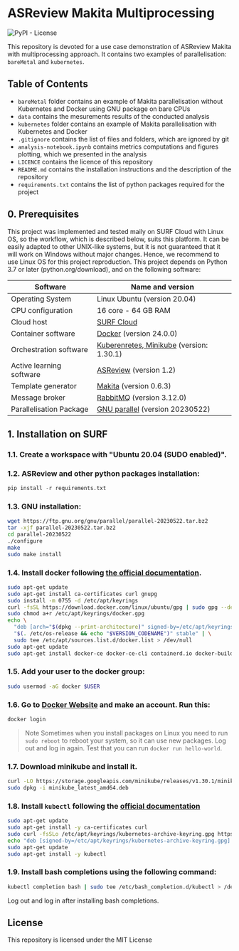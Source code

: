 # ASReview Makita Multiprocessing
![PyPI - License](https://img.shields.io/pypi/l/asreview-makita)

This repository is devoted for a use case demonstration of ASReview Makita with multiprocessing approach.
It contains two examples of parallelisation: `bareMetal` and `kubernetes`. 

## Table of Contents
* `bareMetal` folder contains an example of Makita parallelisation without  Kubernetes and Docker using GNU package on bare CPUs
* `data` contains the mesurements results of the conducted analysis
* `kubernetes` folder contains an example of Makita parallelisation with Kubernetes and Docker
* `.gitignore` contains the list of files and folders, which are ignored by git
* `analysis-notebook.ipynb` contains metrics computations and figures plotting, which we presented in the analysis 
* `LICENCE` contains the licence of this repository
* `README.md` contains the installation instructions and the description of the repository
* `requirements.txt` contains the list of python packages required for the project



## 0\. Prerequisites
This project was implemented and tested maily on SURF Cloud with Linux OS, so the workflow, which is described below, suits this platform.
It can be easily adapted to other UNIX-like systems, but it is not guaranteed that it will work on Windows without major changes.
Hence, we recommend to use Linux OS for this project reproduction.
This project depends on Python 3.7 or later (python.org/download), and on the following software:

| Software                    | Name and version           |
|-----------------------------|----------------------------|
| Operating System            | Linux Ubuntu (version 20.04) |
| CPU configuration           | 16 core - 64 GB RAM        |
| Cloud host                  | [SURF Cloud](https://www.surf.nl)             |
| Container software          | [Docker](https://kubernetes.io/%20minikube) (version 24.0.0)    |
| Orchestration software      | [Kuberenretes, Minikube](https://kubernetes.io/%20minikube) (version: 1.30.1) |
| Active learning software    | [ASReview](https://asreview.nl/download/) (version 1.2)     |
| Template generator          | [Makita](https://github.com/asreview/asreview-makita) (version 0.6.3)     |
| Message broker              | [RabbitMQ](https://www.rabbitmq.com) (version 3.12.0)  |
| Parallelisation Package     | [GNU parallel](https://www.gnu.org/software/parallel/) (version 20230522)    |

## 1\. Installation on SURF
### 1.1\. Create a workspace with "Ubuntu 20.04 (SUDO enabled)".

### 1.2\. ASReview and other python packages installation:
```python
pip install -r requirements.txt
```

### 1.3\.  GNU installation:
```bash
wget https://ftp.gnu.org/gnu/parallel/parallel-20230522.tar.bz2
tar -xjf parallel-20230522.tar.bz2
cd parallel-20230522
./configure
make
sudo make install
```

### 1.4\. Install docker following [the official documentation](https://docs.docker.com/engine/install/ubuntu/).

```bash
sudo apt-get update
sudo apt-get install ca-certificates curl gnupg
sudo install -m 0755 -d /etc/apt/keyrings
curl -fsSL https://download.docker.com/linux/ubuntu/gpg | sudo gpg --dearmor -o /etc/apt/keyrings/docker.gpg
sudo chmod a+r /etc/apt/keyrings/docker.gpg
echo \
  "deb [arch="$(dpkg --print-architecture)" signed-by=/etc/apt/keyrings/docker.gpg] https://download.docker.com/linux/ubuntu \
  "$(. /etc/os-release && echo "$VERSION_CODENAME")" stable" | \
  sudo tee /etc/apt/sources.list.d/docker.list > /dev/null
sudo apt-get update
sudo apt-get install docker-ce docker-ce-cli containerd.io docker-buildx-plugin docker-compose-plugin
```

### 1.5\. Add your user to the docker group:
```bash
sudo usermod -aG docker $USER
```

### 1.6\. Go to [Docker Website](https://www.docker.com) and make an account. Run this: 

``` bash
docker login
``` 
>Note
>Sometimes when you install packages on Linux you need to run `sudo reboot` to reboot your system,
>so it can use new packages.
Log out and log in again. Test that you can run `docker run hello-world`.

### 1.7\. Download minikube and install it.

```bash
curl -LO https://storage.googleapis.com/minikube/releases/v1.30.1/minikube_latest_amd64.deb
sudo dpkg -i minikube_latest_amd64.deb
```

### 1.8\. Install `kubectl` following the [official documentation](https://kubernetes.io/docs/tasks/tools/install-kubectl-linux/#install-using-native-package-management)

```bash
sudo apt-get update
sudo apt-get install -y ca-certificates curl
sudo curl -fsSLo /etc/apt/keyrings/kubernetes-archive-keyring.gpg https://dl.k8s.io/apt/doc/apt-key.gpg
echo "deb [signed-by=/etc/apt/keyrings/kubernetes-archive-keyring.gpg] https://apt.kubernetes.io/ kubernetes-xenial main" | sudo tee /etc/apt/sources.list.d/kubernetes.list
sudo apt-get update
sudo apt-get install -y kubectl
```

### 1.9\. Install bash completions using the following command:
```bash
kubectl completion bash | sudo tee /etc/bash_completion.d/kubectl > /dev/null

```
Log out and log in after installing bash completions.

## License 
This repository is licensed under the MIT License